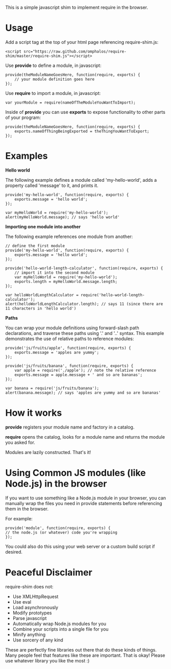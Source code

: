 
This is a simple javascript shim to implement require in the browser.

Usage
=====

Add a script tag at the top of your html page referencing require-shim.js:

	<script src="https://raw.github.com/omphalos/require-shim/master/require-shim.js"></script>

Use **provide** to define a module, in javascript:

	provide(theModuleNameGoesHere, function(require, exports) {
		// your module definition goes here
	});

Use **require** to import a module, in javascript:

    var yourModule = require(nameOfTheModuleYouWantToImport);

Inside of **provide** you can use **exports** to expose functionality to other parts of your program:

	provide(theModuleNameGoesHere, function(require, exports) {
		exports.nameOfThingBeingExported = theThingYouWantToExport;
	});

Examples
========

**Hello world**

The following example defines a module called 'my-hello-world', adds a property called 'message' to it, and prints it.

	provide('my-hello-world', function(require, exports) {
		exports.message = 'hello world';
	});

	var myHelloWorld = require('my-hello-world');
	alert(myHelloWorld.message); // says 'hello world'

**Importing one module into another**

The following example references one module from another:

	// define the first module
	provide('my-hello-world', function(require, exports) {
		exports.message = 'hello world';
	});
	
	provide('hello-world-length-calculator', function(require, exports) {
		// import it into the second module
		var myHelloWorld = require('my-hello-world');
		exports.length = myHelloWorld.message.length;
	});

	var helloWorldLengthCalculator = require('hello-world-length-calculator');
	alert(helloWorldLengthCalculator.length); // says 11 (since there are 11 characters in 'hello world')

**Paths**

You can wrap your module definitions using forward-slash path declarations, and traverse these paths using '.' and '..' syntax. This example demonstrates the use of relative paths to reference modules:

	provide('js/fruits/apple', function(require, exports) {
		exports.message = 'apples are yummy';
	});
	
	provide('js/fruits/banana', function(require, exports) {
		var apple = require('./apple'); // note the relative reference
		exports.message = apple.message + ' and so are bananas';
	});

	var banana = require('js/fruits/banana');
	alert(banana.message); // says 'apples are yummy and so are bananas'

How it works
============
    
**provide** registers your module name and factory in a catalog.  

**require** opens the catalog, looks for a module name and returns the module you asked for.

Modules are lazily constructed.  That's it!

Using Common JS modules (like Node.js) in the browser
=====================================================

If you want to use something like a Node.js module in your browser, you can manually wrap the files you need in provide statements before referencing them in the browser.

For example:

	provide('module', function(require, exports) {
	// the node.js (or whatever) code you're wrapping
	});

You could also do this using your web server or a custom build script if desired.

Peaceful Disclaimer
===================

require-shim does not:

* Use XMLHttpRequest
* Use eval
* Load asynchronously
* Modify prototypes
* Parse javascript
* Automatically wrap Node.js modules for you
* Combine your scripts into a single file for you
* Minify anything
* Use sorcery of any kind

These are perfectly fine libraries out there that do these kinds of things.  Many people feel that features like these are important.  That is okay!  Please use whatever library you like the most :)

